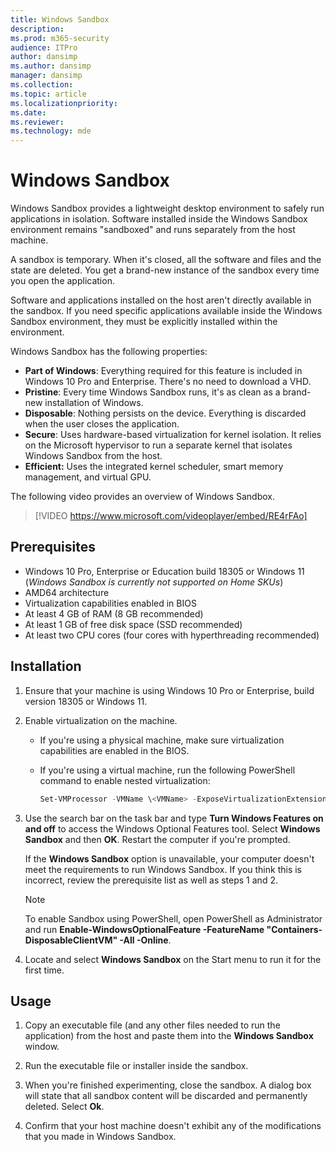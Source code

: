 ```yaml
---
title: Windows Sandbox
description: 
ms.prod: m365-security
audience: ITPro
author: dansimp
ms.author: dansimp
manager: dansimp
ms.collection: 
ms.topic: article
ms.localizationpriority: 
ms.date: 
ms.reviewer: 
ms.technology: mde
---
```


# Windows Sandbox 

Windows Sandbox provides a lightweight desktop environment to safely run applications in isolation. Software installed inside the Windows Sandbox environment remains "sandboxed" and runs separately from the host machine.

A sandbox is temporary. When it's closed, all the software and files and the state are deleted. You get a brand-new instance of the sandbox every time you open the application.

Software and applications installed on the host aren't directly available in the sandbox. If you need specific applications available inside the Windows Sandbox environment, they must be explicitly installed within the environment.

Windows Sandbox has the following properties:
- **Part of Windows**: Everything required for this feature is included in Windows 10 Pro and Enterprise. There's no need to download a VHD.
- **Pristine**: Every time Windows Sandbox runs, it's as clean as a brand-new installation of Windows.
- **Disposable**: Nothing persists on the device. Everything is discarded when the user closes the application.
- **Secure**: Uses hardware-based virtualization for kernel isolation. It relies on the Microsoft hypervisor to run a separate kernel that isolates Windows Sandbox from the host.
- **Efficient:** Uses the integrated kernel scheduler, smart memory management, and virtual GPU.

The following video provides an overview of Windows Sandbox.

> [!VIDEO https://www.microsoft.com/videoplayer/embed/RE4rFAo]


## Prerequisites
 
- Windows 10 Pro, Enterprise or Education build 18305 or Windows 11 (*Windows Sandbox is currently not supported on Home SKUs*)
- AMD64 architecture
- Virtualization capabilities enabled in BIOS
- At least 4 GB of RAM (8 GB recommended)
- At least 1 GB of free disk space (SSD recommended)
- At least two CPU cores (four cores with hyperthreading recommended)

## Installation

1. Ensure that your machine is using Windows 10 Pro or Enterprise, build version 18305 or Windows 11.

2. Enable virtualization on the machine.

   - If you're using a physical machine, make sure virtualization capabilities are enabled in the BIOS.
   - If you're using a virtual machine, run the following PowerShell command to enable nested virtualization:

     ```powershell
     Set-VMProcessor -VMName \<VMName> -ExposeVirtualizationExtensions $true
     ```

3. Use the search bar on the task bar and type **Turn Windows Features on and off** to access the Windows Optional Features tool. Select **Windows Sandbox** and then **OK**. Restart the computer if you're prompted.

   If the **Windows Sandbox** option is unavailable, your computer doesn't meet the requirements to run Windows Sandbox. If you think this is incorrect, review the prerequisite list as well as steps 1 and 2.

   > [!NOTE]
   > To enable Sandbox using PowerShell, open PowerShell as Administrator and run **Enable-WindowsOptionalFeature -FeatureName "Containers-DisposableClientVM" -All -Online**.

4. Locate and select **Windows Sandbox** on the Start menu to run it for the first time.


## Usage 
1. Copy an executable file (and any other files needed to run the application) from the host and paste them into the **Windows Sandbox** window.

2. Run the executable file or installer inside the sandbox.

3. When you're finished experimenting, close the sandbox. A dialog box will state that all sandbox content will be discarded and permanently deleted. Select **Ok**.

4. Confirm that your host machine doesn't exhibit any of the modifications that you made in Windows Sandbox.
